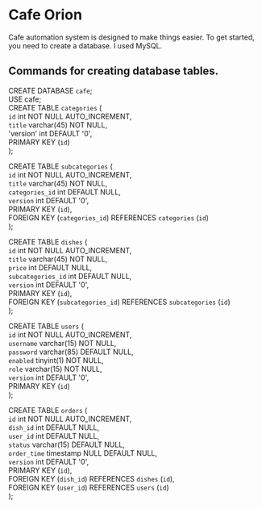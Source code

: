 # **Cafe Orion**

Cafe automation system is designed to make things easier.
To get started, you need to create a database. I used MySQL.
<br />
## Commands for creating database tables. 
CREATE DATABASE `cafe`; <br />
USE cafe; <br />
CREATE TABLE `categories` ( <br />
  `id` int NOT NULL AUTO_INCREMENT, <br />
  `title` varchar(45) NOT NULL, <br />
  'version' int DEFAULT '0', <br />
  PRIMARY KEY (`id`) <br />
); <br />

CREATE TABLE `subcategories` ( <br />
  `id` int NOT NULL AUTO_INCREMENT, <br />
  `title` varchar(45) NOT NULL, <br />
  `categories_id` int DEFAULT NULL, <br />
  `version` int DEFAULT '0', <br />
  PRIMARY KEY (`id`), <br />
  FOREIGN KEY (`categories_id`) REFERENCES `categories` (`id`) <br />
); <br />

CREATE TABLE `dishes` ( <br />
  `id` int NOT NULL AUTO_INCREMENT, <br />
  `title` varchar(45) NOT NULL, <br />
  `price` int DEFAULT NULL, <br />
  `subcategories_id` int DEFAULT NULL, <br />
  `version` int DEFAULT '0', <br />
  PRIMARY KEY (`id`), <br />
  FOREIGN KEY (`subcategories_id`) REFERENCES `subcategories` (`id`) <br />
); <br />

CREATE TABLE `users` ( <br />
`id` int NOT NULL AUTO_INCREMENT, <br />
`username` varchar(15) NOT NULL, <br />
`password` varchar(85) DEFAULT NULL, <br />
`enabled` tinyint(1) NOT NULL, <br />
`role` varchar(15) NOT NULL, <br />
`version` int DEFAULT '0', <br />
PRIMARY KEY (`id`) <br />
); <br />

CREATE TABLE `orders` ( <br />
`id` int NOT NULL AUTO_INCREMENT, <br />
`dish_id` int DEFAULT NULL, <br />
`user_id` int DEFAULT NULL, <br />
`status` varchar(15) DEFAULT NULL, <br />
`order_time` timestamp NULL DEFAULT NULL, <br />
`version` int DEFAULT '0', <br />
PRIMARY KEY (`id`), <br />
FOREIGN KEY (`dish_id`) REFERENCES `dishes` (`id`), <br />
FOREIGN KEY (`user_id`) REFERENCES `users` (`id`) <br />
); <br />

